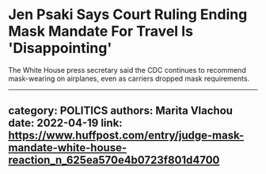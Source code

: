 # Jen Psaki Says Court Ruling Ending Mask Mandate For Travel Is 'Disappointing'

The White House press secretary said the CDC continues to recommend mask-wearing on airplanes, even as carriers dropped mask requirements.

---
category: POLITICS
authors: Marita Vlachou
date: 2022-04-19
link: https://www.huffpost.com/entry/judge-mask-mandate-white-house-reaction_n_625ea570e4b0723f801d4700
---
